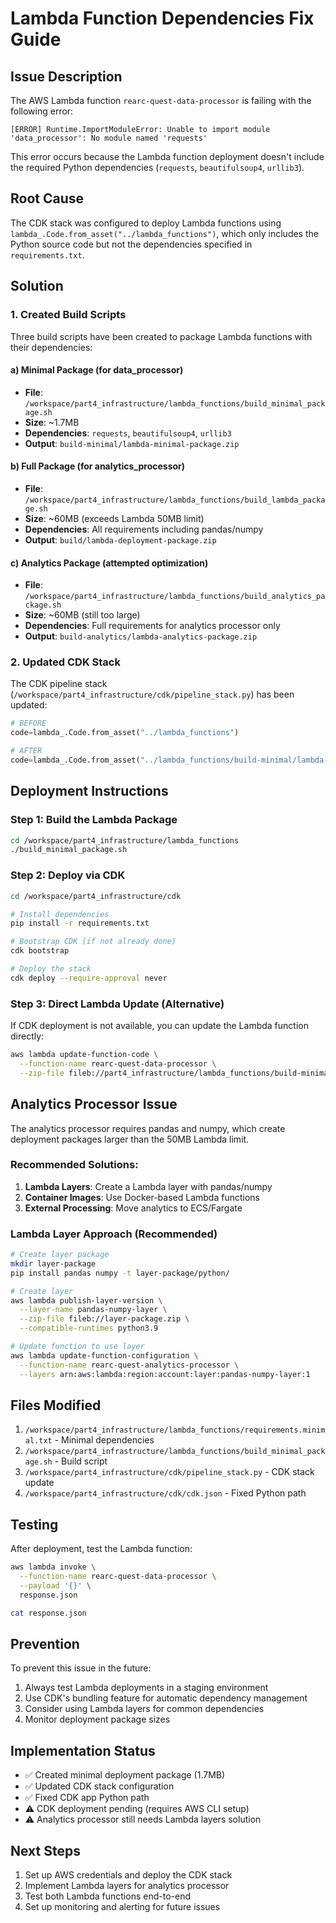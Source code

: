 # Lambda Function Dependencies Fix Guide

## Issue Description

The AWS Lambda function `rearc-quest-data-processor` is failing with the following error:
```
[ERROR] Runtime.ImportModuleError: Unable to import module 'data_processor': No module named 'requests'
```

This error occurs because the Lambda function deployment doesn't include the required Python dependencies (`requests`, `beautifulsoup4`, `urllib3`).

## Root Cause

The CDK stack was configured to deploy Lambda functions using `lambda_.Code.from_asset("../lambda_functions")`, which only includes the Python source code but not the dependencies specified in `requirements.txt`.

## Solution

### 1. Created Build Scripts

Three build scripts have been created to package Lambda functions with their dependencies:

#### a) Minimal Package (for data_processor)
- **File**: `/workspace/part4_infrastructure/lambda_functions/build_minimal_package.sh`
- **Size**: ~1.7MB
- **Dependencies**: `requests`, `beautifulsoup4`, `urllib3`
- **Output**: `build-minimal/lambda-minimal-package.zip`

#### b) Full Package (for analytics_processor)
- **File**: `/workspace/part4_infrastructure/lambda_functions/build_lambda_package.sh`
- **Size**: ~60MB (exceeds Lambda 50MB limit)
- **Dependencies**: All requirements including pandas/numpy
- **Output**: `build/lambda-deployment-package.zip`

#### c) Analytics Package (attempted optimization)
- **File**: `/workspace/part4_infrastructure/lambda_functions/build_analytics_package.sh`
- **Size**: ~60MB (still too large)
- **Dependencies**: Full requirements for analytics processor only
- **Output**: `build-analytics/lambda-analytics-package.zip`

### 2. Updated CDK Stack

The CDK pipeline stack (`/workspace/part4_infrastructure/cdk/pipeline_stack.py`) has been updated:

```python
# BEFORE
code=lambda_.Code.from_asset("../lambda_functions")

# AFTER
code=lambda_.Code.from_asset("../lambda_functions/build-minimal/lambda-minimal-package.zip")
```

## Deployment Instructions

### Step 1: Build the Lambda Package
```bash
cd /workspace/part4_infrastructure/lambda_functions
./build_minimal_package.sh
```

### Step 2: Deploy via CDK
```bash
cd /workspace/part4_infrastructure/cdk

# Install dependencies
pip install -r requirements.txt

# Bootstrap CDK (if not already done)
cdk bootstrap

# Deploy the stack
cdk deploy --require-approval never
```

### Step 3: Direct Lambda Update (Alternative)
If CDK deployment is not available, you can update the Lambda function directly:

```bash
aws lambda update-function-code \
  --function-name rearc-quest-data-processor \
  --zip-file fileb://part4_infrastructure/lambda_functions/build-minimal/lambda-minimal-package.zip
```

## Analytics Processor Issue

The analytics processor requires pandas and numpy, which create deployment packages larger than the 50MB Lambda limit.

### Recommended Solutions:

1. **Lambda Layers**: Create a Lambda layer with pandas/numpy
2. **Container Images**: Use Docker-based Lambda functions
3. **External Processing**: Move analytics to ECS/Fargate

### Lambda Layer Approach (Recommended)
```bash
# Create layer package
mkdir layer-package
pip install pandas numpy -t layer-package/python/

# Create layer
aws lambda publish-layer-version \
  --layer-name pandas-numpy-layer \
  --zip-file fileb://layer-package.zip \
  --compatible-runtimes python3.9

# Update function to use layer
aws lambda update-function-configuration \
  --function-name rearc-quest-analytics-processor \
  --layers arn:aws:lambda:region:account:layer:pandas-numpy-layer:1
```

## Files Modified

1. `/workspace/part4_infrastructure/lambda_functions/requirements.minimal.txt` - Minimal dependencies
2. `/workspace/part4_infrastructure/lambda_functions/build_minimal_package.sh` - Build script
3. `/workspace/part4_infrastructure/cdk/pipeline_stack.py` - CDK stack update
4. `/workspace/part4_infrastructure/cdk/cdk.json` - Fixed Python path

## Testing

After deployment, test the Lambda function:
```bash
aws lambda invoke \
  --function-name rearc-quest-data-processor \
  --payload '{}' \
  response.json

cat response.json
```

## Prevention

To prevent this issue in the future:
1. Always test Lambda deployments in a staging environment
2. Use CDK's bundling feature for automatic dependency management
3. Consider using Lambda layers for common dependencies
4. Monitor deployment package sizes

## Implementation Status

- ✅ Created minimal deployment package (1.7MB)
- ✅ Updated CDK stack configuration
- ✅ Fixed CDK app Python path
- ⚠️  CDK deployment pending (requires AWS CLI setup)
- ⚠️  Analytics processor still needs Lambda layers solution

## Next Steps

1. Set up AWS credentials and deploy the CDK stack
2. Implement Lambda layers for analytics processor
3. Test both Lambda functions end-to-end
4. Set up monitoring and alerting for future issues